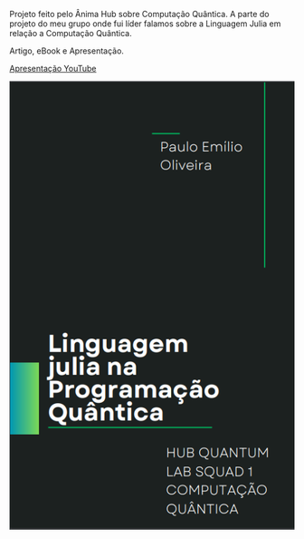 Projeto feito pelo Ânima Hub sobre Computação Quântica. A parte do projeto do meu grupo onde fui líder falamos sobre a Linguagem Julia em relação a Computação Quântica.

Artigo, eBook e Apresentação.

[Apresentação YouTube](https://youtu.be/Et3M-wPef6k)

![print](https://github.com/paulo-emilio/Projetos/blob/main/Projetos%20Sistemas%20de%20Informa%C3%A7%C3%A3o/Projeto%20Linguagem%20Julia/imagem_2023-07-13_132228194.png)
